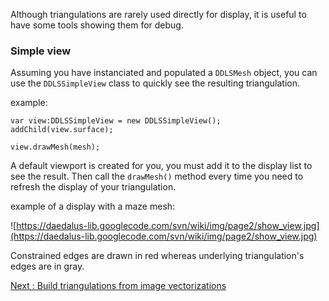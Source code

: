 Although triangulations are rarely used directly for display, it is useful to have some tools showing them for debug.

### Simple view ###

Assuming you have instanciated and populated a `DDLSMesh` object, you can use the `DDLSSimpleView` class to quickly see the resulting triangulation.

example:
```
var view:DDLSSimpleView = new DDLSSimpleView();
addChild(view.surface);

view.drawMesh(mesh);
```

A default viewport is created for you, you must add it to the display list to see the result. Then call the `drawMesh()` method every time you need to refresh the display of your triangulation.


example of a display with a maze mesh:

![https://daedalus-lib.googlecode.com/svn/wiki/img/page2/show_view.jpg](https://daedalus-lib.googlecode.com/svn/wiki/img/page2/show_view.jpg)

Constrained edges are drawn in red whereas underlying triangulation's edges are in gray.

[Next : Build triangulations from image vectorizations](ModelisationBitmapData.md)